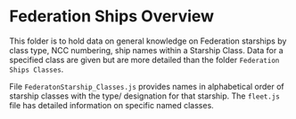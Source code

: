 
# Federation Ships Overview 

This folder is to hold data on general knowledge on Federation starships by class type, NCC numbering, ship names within a Starship Class. Data for a specified class are given but are more detailed than the folder `Federation Ships Classes`. 

File `FederatonStarship_Classes.js` provides names in alphabetical order of starship classes with the type/ designation for that starship. The `fleet.js` file has detailed information on specific named classes.